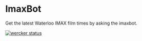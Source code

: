 # ImaxBot
Get the latest Waterloo IMAX film times by asking the imaxbot.

[![wercker status](https://app.wercker.com/status/c037e54d4d966b973b58d37c2b7f3ca5/m/master "wercker status")](https://app.wercker.com/project/byKey/c037e54d4d966b973b58d37c2b7f3ca5)

